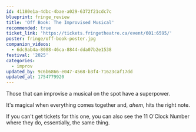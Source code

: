 ```yaml
---
id: 41180e1a-4dbc-4bae-a029-6372f21cdc7c
blueprint: fringe_review
title: 'Off Book: The Improvised Musical'
recommended: true
ticket_link: 'https://tickets.fringetheatre.ca/event/601:6595/'
poster: fringe/off-book-poster.jpg
companion_videos:
  - 6dc9ab4a-8088-46ca-8844-dda07b2e1538
festival: '2025'
categories:
  - improv
updated_by: 9c6b6866-e047-4568-b3f4-71623caf17dd
updated_at: 1754779920
---
```

Those that can improvise a musical on the spot have a superpower.

It's magical when everything comes together and, _ahem_, hits the right note.

If you can't get tickets for this one, you can also see the 11 O'Clock Number where they do, essentially, the same thing.